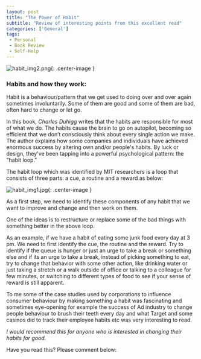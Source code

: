 ```yaml
---
layout: post
title: "The Power of Habit"
subtitle: "Review of interesting points from this excellent read"
categories: ['General']
tags:
 - Personal
 - Book Review
 - Self-Help
---
```


![habit_img2.png]({{site.baseurl}}/img/habit_img2.png){: .center-image }

### Habits and how they work:

Habit is a behaviour/pattern that we get used to doing over and over again sometimes involuntarily. Some of them are good and some of them are bad, often hard to change or let go.

In this book, _Charles Duhigg_ writes that the habits are responsible for most of what we do. The habits cause the brain to go on autopilot, becoming so efficient that we don’t consciously think about every single action we make. The author explains how some companies and individuals have achieved enormous success by altering own and/or people's habits. By luck or design, they've been tapping into a powerful psychological pattern: the "habit loop."

The habit loop which was identified by MIT researchers is a loop that consists of three parts: a cue, a routine and a reward as below:

![habit_img1.jpg]({{site.baseurl}}/img/habit_img1.jpg){: .center-image }

As a first step, we need to identify these components of any habit that we want to improve and change and then work on them.

One of the ideas is to restructure or replace some of the bad things with something better in the above loop. 

As an example, if we have a habit of eating some junk food every day at 3 pm. We need to first identify the cue, the routine and the reward. Try to identify if the queue is hunger or just an urge to take a break or something else and if its an urge to take a break, instead of picking something to eat, try to change that behavior with some other action, like drinking water or just taking a stretch or a walk outside of office or talking to a colleague for few minutes, or switching to different types of food to see if your sense of reward is still apparent.

To me some of the case studies used by corporations to influence consumer behaviour by making something a habit was fascinating and sometimes eye-opening for example the success of Ad industry to change people behaviour to brush their teeth every day and what Target and some casinos did to track their employee habits etc was very interesting to read.

_I would recommend this for anyone who is interested in changing their habits for good._ 

Have you read this? Please comment below: